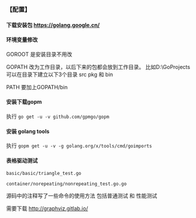 ### 【配置】

#### 下载安装包  https://golang.google.cn/  

#### 环境变量修改 
GOROOT 是安装目录不用改

GOPATH 改为工作目录，以后下来的包都会放到工作目录。 比如D:\GoProjects 可以在目录下建立以下3个目录 src pkg 和 bin

PATH 要加上GOPATH/bin


#### 安装下载gopm

执行  `go get -u -v github.com/gpmgo/gopm`

#### 安装 golang tools

执行  `gopm get -u -v -g golang.org/x/tools/cmd/goimports`

#### 表格驱动测试

`basic/basic/triangle_test.go`

`container/norepeating/nonrepeating_test.go.go`

源码中的注释写了一些命令的使用方法 包括普通测试 和 性能测试

需要下载 http://graphviz.gitlab.io/





